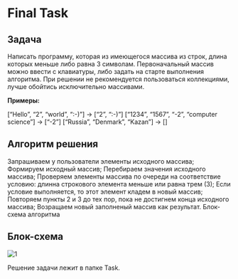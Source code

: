 # Final Task

## Задача

Написать программу, которая из имеющегося массива из строк, длина которых меньше либо равна 3 символам. Первоначальный массив можно ввести с клавиатуры, либо задать на старте выполнения алгоритма. При решении не рекомендуется пользоваться коллекциями, лучше обойтись исключительно массивами.

**Примеры:**

[“Hello”, “2”, “world”, “:-)”] → [“2”, “:-)”] [“1234”, “1567”, “-2”, “computer science”] → [“-2”] [“Russia”, “Denmark”, “Kazan”] → []

## Алгоритм решения

Запрашиваем у пользователи элементы исходного массива; Формируем исходный массив; Перебираем значения исходного массива; Проверяем элементы массива по очереди на соответствие условию: длинна строкового элемента меньше или равна трем (3); Если условие выполняется, то этот элемент кладем в новый массив; Повторяем пункты 2 и 3 до тех пор, пока не достигнем конца исходного массива; Возращаем новый заполненый массив как результат. Блок-схема алгоритма

## Блок-схема

![1](https://user-images.githubusercontent.com/113132692/201841426-f0c29724-9de0-4d6a-bf56-ba8e59e6cf43.jpg)

Решение задачи лежит в папке Task.
